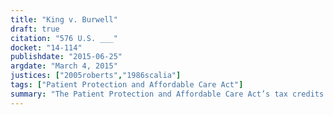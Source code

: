 ```yaml
---
title: "King v. Burwell"
draft: true
citation: "576 U.S. ___"
docket: "14-114"
publishdate: "2015-06-25"
argdate: "March 4, 2015"
justices: ["2005roberts","1986scalia"]
tags: ["Patient Protection and Affordable Care Act"]
summary: "The Patient Protection and Affordable Care Act’s tax credits are available to individuals in States that have a Federal Exchange."
---
```


